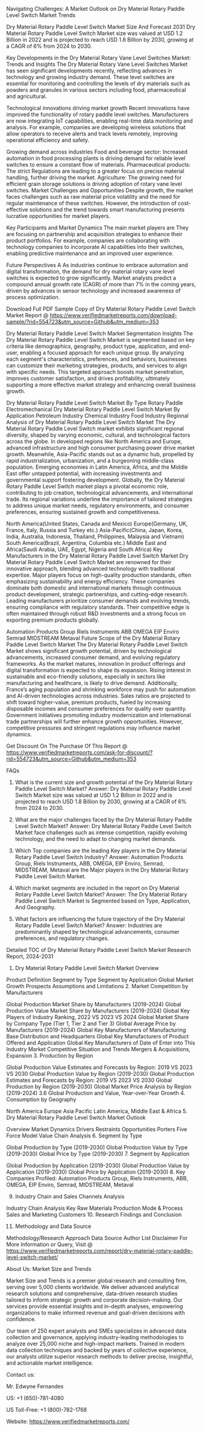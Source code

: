 Navigating Challenges: A Market Outlook on Dry Material Rotary Paddle Level Switch Market Trends


Dry Material Rotary Paddle Level Switch Market Size And Forecast 2031
Dry Material Rotary Paddle Level Switch Market size was valued at USD 1.2 Billion in 2022 and is projected to reach USD 1.8 Billion by 2030, growing at a CAGR of 6% from 2024 to 2030.

Key Developments in the Dry Material Rotary Vane Level Switches Market: Trends and Insights
The Dry Material Rotary Vane Level Switches Market has seen significant developments recently, reflecting advances in technology and growing industry demand. These level switches are essential for monitoring and controlling the levels of dry materials such as powders and granules in various sectors including food, pharmaceutical and agricultural.

Technological innovations driving market growth
Recent innovations have improved the functionality of rotary paddle level switches. Manufacturers are now integrating IoT capabilities, enabling real-time data monitoring and analysis. For example, companies are developing wireless solutions that allow operators to receive alerts and track levels remotely, improving operational efficiency and safety.

Growing demand across industries
Food and beverage sector: Increased automation in food processing plants is driving demand for reliable level switches to ensure a constant flow of materials.
Pharmaceutical products: The strict Regulations are leading to a greater focus on precise material handling, further driving the market.
Agriculture: The growing need for efficient grain storage solutions is driving adoption of rotary vane level switches.
Market Challenges and Opportunities
Despite growth, the market faces challenges such as raw material price volatility and the need for regular maintenance of these switches. However, the introduction of cost-effective solutions and the trend towards smart manufacturing presents lucrative opportunities for market players.

Key Participants and Market Dynamics
The main market players are They are focusing on partnership and acquisition strategies to enhance their product portfolios. For example, companies are collaborating with technology companies to incorporate AI capabilities into their switches, enabling predictive maintenance and an improved user experience.

Future Perspectives
A As industries continue to embrace automation and digital transformation, the demand for dry material rotary vane level switches is expected to grow significantly. Market analysts predict a compound annual growth rate (CAGR) of more than 7% in the coming years, driven by advances in sensor technology and increased awareness of process optimization.

Download Full PDF Sample Copy of Dry Material Rotary Paddle Level Switch Market Report @ https://www.verifiedmarketreports.com/download-sample/?rid=554723&utm_source=Github&utm_medium=353

Dry Material Rotary Paddle Level Switch Market Segmentation Insights
The Dry Material Rotary Paddle Level Switch Market is segmented based on key criteria like demographics, geography, product type, application, and end-user, enabling a focused approach for each unique group. By analyzing each segment's characteristics, preferences, and behaviors, businesses can customize their marketing strategies, products, and services to align with specific needs. This targeted approach boosts market penetration, improves customer satisfaction, and drives profitability, ultimately supporting a more effective market strategy and enhancing overall business growth.

Dry Material Rotary Paddle Level Switch Market By Type
Rotary Paddle
Electromechanical
Dry Material Rotary Paddle Level Switch Market By Application
Petroleum Industry
Chemical Industry
Food Industry
Regional Analysis of Dry Material Rotary Paddle Level Switch Market
The Dry Material Rotary Paddle Level Switch market exhibits significant regional diversity, shaped by varying economic, cultural, and technological factors across the globe. In developed regions like North America and Europe, advanced infrastructure and high consumer purchasing power drive market growth. Meanwhile, Asia-Pacific stands out as a dynamic hub, propelled by rapid industrialization, urbanization, and a burgeoning middle-class population. Emerging economies in Latin America, Africa, and the Middle East offer untapped potential, with increasing investments and governmental support fostering development. Globally, the Dry Material Rotary Paddle Level Switch market plays a pivotal economic role, contributing to job creation, technological advancements, and international trade. Its regional variations underline the importance of tailored strategies to address unique market needs, regulatory environments, and consumer preferences, ensuring sustained growth and competitiveness.

North America(United States, Canada and Mexico)
Europe(Germany, UK, France, Italy, Russia and Turkey etc.)
Asia-Pacific(China, Japan, Korea, India, Australia, Indonesia, Thailand, Philippines, Malaysia and Vietnam)
South America(Brazil, Argentina, Columbia etc.)
Middle East and Africa(Saudi Arabia, UAE, Egypt, Nigeria and South Africa)
Key Manufacturers in the Dry Material Rotary Paddle Level Switch Market
Dry Material Rotary Paddle Level Switch Market are renowned for their innovative approach, blending advanced technology with traditional expertise. Major players focus on high-quality production standards, often emphasizing sustainability and energy efficiency. These companies dominate both domestic and international markets through continuous product development, strategic partnerships, and cutting-edge research. Leading manufacturers prioritize consumer demands and evolving trends, ensuring compliance with regulatory standards. Their competitive edge is often maintained through robust R&D investments and a strong focus on exporting premium products globally.

Automation Products Group
Riels Instruments
ABB
OMEGA
EIP Enviro
Semrad
MIDSTREAM
Metaval
Future Scope of the Dry Material Rotary Paddle Level Switch Market
The Dry Material Rotary Paddle Level Switch Market shows significant growth potential, driven by technological advancements, increased consumer demand, and evolving regulatory frameworks. As the market matures, innovation in product offerings and digital transformation is expected to shape its expansion. Rising interest in sustainable and eco-friendly solutions, especially in sectors like manufacturing and healthcare, is likely to drive demand. Additionally, France’s aging population and shrinking workforce may push for automation and AI-driven technologies across industries. Sales ratios are projected to shift toward higher-value, premium products, fueled by increasing disposable incomes and consumer preferences for quality over quantity. Government initiatives promoting industry modernization and international trade partnerships will further enhance growth opportunities. However, competitive pressures and stringent regulations may influence market dynamics.

Get Discount On The Purchase Of This Report @ https://www.verifiedmarketreports.com/ask-for-discount/?rid=554723&utm_source=Github&utm_medium=353

FAQs
1. What is the current size and growth potential of the Dry Material Rotary Paddle Level Switch Market?
Answer: Dry Material Rotary Paddle Level Switch Market size was valued at USD 1.2 Billion in 2022 and is projected to reach USD 1.8 Billion by 2030, growing at a CAGR of 6% from 2024 to 2030.

2. What are the major challenges faced by the Dry Material Rotary Paddle Level Switch Market?
Answer: Dry Material Rotary Paddle Level Switch Market face challenges such as intense competition, rapidly evolving technology, and the need to adapt to changing market demands.

3. Which Top companies are the leading Key players in the Dry Material Rotary Paddle Level Switch Industry?
Answer: Automation Products Group, Riels Instruments, ABB, OMEGA, EIP Enviro, Semrad, MIDSTREAM, Metaval are the Major players in the Dry Material Rotary Paddle Level Switch Market.

4. Which market segments are included in the report on Dry Material Rotary Paddle Level Switch Market?
Answer: The Dry Material Rotary Paddle Level Switch Market is Segmented based on Type, Application, And Geography.

5. What factors are influencing the future trajectory of the Dry Material Rotary Paddle Level Switch Market?
Answer: Industries are predominantly shaped by technological advancements, consumer preferences, and regulatory changes.

Detailed TOC of Dry Material Rotary Paddle Level Switch Market Research Report, 2024-2031
1. Dry Material Rotary Paddle Level Switch Market Overview

Product Definition
Segment by Type
Segment by Application
Global Market Growth Prospects
Assumptions and Limitations
2. Market Competition by Manufacturers

Global Production Market Share by Manufacturers (2019-2024)
Global Production Value Market Share by Manufacturers (2019-2024)
Global Key Players of Industry Ranking, 2022 VS 2023 VS 2024
Global Market Share by Company Type (Tier 1, Tier 2 and Tier 3)
Global Average Price by Manufacturers (2019-2024)
Global Key Manufacturers of Manufacturing Base Distribution and Headquarters
Global Key Manufacturers of Product Offered and Application
Global Key Manufacturers of Date of Enter into This Industry
Market Competitive Situation and Trends
Mergers & Acquisitions, Expansion
3. Production by Region

Global Production Value Estimates and Forecasts by Region: 2019 VS 2023 VS 2030
Global Production Value by Region (2019-2030)
Global Production Estimates and Forecasts by Region: 2019 VS 2023 VS 2030
Global Production by Region (2019-2030)
Global Market Price Analysis by Region (2019-2024) 3.6 Global Production and Value, Year-over-Year Growth
4. Consumption by Geography

North America
Europe
Asia Pacific
Latin America, Middle East & Africa
5. Dry Material Rotary Paddle Level Switch Market Outlook

Overview
Market Dynamics
Drivers
Restraints
Opportunities
Porters Five Force Model
Value Chain Analysis 
6. Segment by Type

Global Production by Type (2019-2030)
Global Production Value by Type (2019-2030)
Global Price by Type (2019-2030)
7. Segment by Application

Global Production by Application (2019-2030)
Global Production Value by Application (2019-2030)
Global Price by Application (2019-2030)
8. Key Companies Profiled: Automation Products Group, Riels Instruments, ABB, OMEGA, EIP Enviro, Semrad, MIDSTREAM, Metaval

9. Industry Chain and Sales Channels Analysis

Industry Chain Analysis
Key Raw Materials
Production Mode & Process
Sales and Marketing
Customers
10. Research Findings and Conclusion

11. Methodology and Data Source

Methodology/Research Approach
Data Source
Author List
Disclaimer
For More Information or Query, Visit @ https://www.verifiedmarketreports.com/report/dry-material-rotary-paddle-level-switch-market/

About Us: Market Size and Trends

Market Size and Trends is a premier global research and consulting firm, serving over 5,000 clients worldwide. We deliver advanced analytical research solutions and comprehensive, data-driven research studies tailored to inform strategic growth and corporate decision-making. Our services provide essential insights and in-depth analyses, empowering organizations to make informed revenue and goal-driven decisions with confidence.

Our team of 250 expert analysts and SMEs specializes in advanced data collection and governance, applying industry-leading methodologies to analyze over 25,000 niche and high-impact markets. Trained in modern data collection techniques and backed by years of collective experience, our analysts utilize superior research methods to deliver precise, insightful, and actionable market intelligence.

Contact us:

Mr. Edwyne Fernandes

US: +1 (650)-781-4080

US Toll-Free: +1 (800)-782-1768

Website: https://www.verifiedmarketreports.com/
